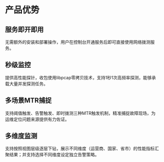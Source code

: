# 产品优势

## 服务即开即用

无需额外的安装和部署操作，用户在控制台开通服务后即可直接使用网络拨测服务。

## 秒级监控

提供高性能探针，收包使用libpcap零拷贝技术，支持1秒1次高频率探测，能够承载大量并发探测任务。

## 多场景MTR捕捉

支持阈值触发、告警触发、即时拨测三种MTR触发机制，精准捕捉故障现场，为运维定位问题来源提供有力佐证。

## 多维度监测

支持按照视图层级逐层下钻，展示不同维度（运营商、国家、省市）的性能指标汇聚结果；并支持选择不同维度设定独立告警策略。



